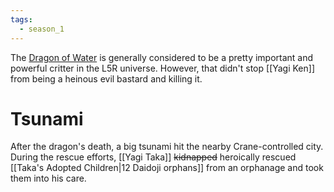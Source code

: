 ```yaml
---
tags:
  - season_1
---
```


The [Dragon of Water](https://l5r.fandom.com/wiki/Dragon_of_Water) is generally considered to be a pretty important and powerful critter in the L5R universe. However, that didn't stop [[Yagi Ken]] from being a heinous evil bastard and killing it.
# Tsunami
After the dragon's death, a big tsunami hit the nearby Crane-controlled city. During the rescue efforts, [[Yagi Taka]] ~~kidnapped~~ heroically rescued [[Taka's Adopted Children|12 Daidoji orphans]] from an orphanage and took them into his care.